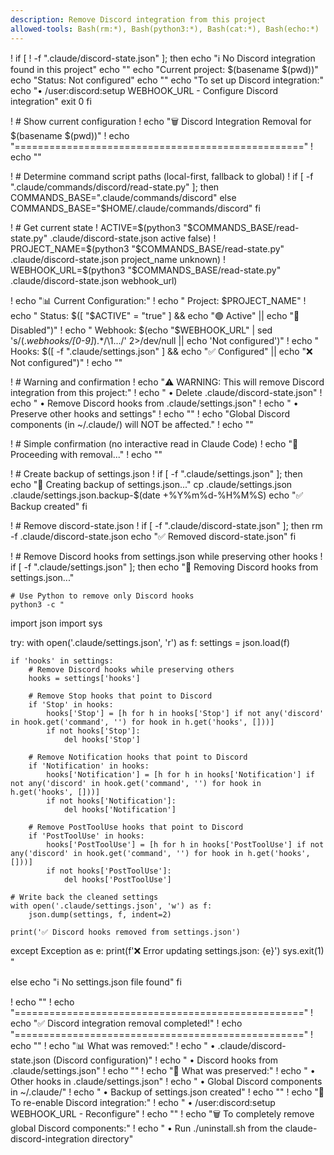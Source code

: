 ```yaml
---
description: Remove Discord integration from this project
allowed-tools: Bash(rm:*), Bash(python3:*), Bash(cat:*), Bash(echo:*)
---
```


! if [ ! -f ".claude/discord-state.json" ]; then
    echo "ℹ️  No Discord integration found in this project"
    echo ""
    echo "Current project: $(basename $(pwd))"
    echo "Status: Not configured"
    echo ""
    echo "To set up Discord integration:"
    echo "• /user:discord:setup WEBHOOK_URL - Configure Discord integration"
    exit 0
  fi

! # Show current configuration
! echo "🗑️  Discord Integration Removal for $(basename $(pwd))"
! echo "=================================================="
! echo ""

! # Determine command script paths (local-first, fallback to global)
! if [ -f ".claude/commands/discord/read-state.py" ]; then
    COMMANDS_BASE=".claude/commands/discord"
  else
    COMMANDS_BASE="$HOME/.claude/commands/discord"
  fi

! # Get current state
! ACTIVE=$(python3 "$COMMANDS_BASE/read-state.py" .claude/discord-state.json active false)
! PROJECT_NAME=$(python3 "$COMMANDS_BASE/read-state.py" .claude/discord-state.json project_name unknown)
! WEBHOOK_URL=$(python3 "$COMMANDS_BASE/read-state.py" .claude/discord-state.json webhook_url)

! echo "📊 Current Configuration:"
! echo "  Project: $PROJECT_NAME"
! echo "  Status: $([ "$ACTIVE" = "true" ] && echo "🟢 Active" || echo "🔴 Disabled")"
! echo "  Webhook: $(echo "$WEBHOOK_URL" | sed 's/\(.*webhooks\/[0-9]*\).*/\1.../' 2>/dev/null || echo 'Not configured')"
! echo "  Hooks: $([ -f ".claude/settings.json" ] && echo "✅ Configured" || echo "❌ Not configured")"
! echo ""

! # Warning and confirmation
! echo "⚠️  WARNING: This will remove Discord integration from this project:"
! echo "  • Delete .claude/discord-state.json"
! echo "  • Remove Discord hooks from .claude/settings.json"
! echo "  • Preserve other hooks and settings"
! echo ""
! echo "Global Discord components (in ~/.claude/) will NOT be affected."
! echo ""

! # Simple confirmation (no interactive read in Claude Code)
! echo "🔄 Proceeding with removal..."
! echo ""

! # Create backup of settings.json
! if [ -f ".claude/settings.json" ]; then
    echo "📁 Creating backup of settings.json..."
    cp .claude/settings.json .claude/settings.json.backup-$(date +%Y%m%d-%H%M%S)
    echo "✅ Backup created"
  fi

! # Remove discord-state.json
! if [ -f ".claude/discord-state.json" ]; then
    rm -f .claude/discord-state.json
    echo "✅ Removed discord-state.json"
  fi

! # Remove Discord hooks from settings.json while preserving other hooks
! if [ -f ".claude/settings.json" ]; then
    echo "🔧 Removing Discord hooks from settings.json..."
    
    # Use Python to remove only Discord hooks
    python3 -c "
import json
import sys

try:
    with open('.claude/settings.json', 'r') as f:
        settings = json.load(f)
    
    if 'hooks' in settings:
        # Remove Discord hooks while preserving others
        hooks = settings['hooks']
        
        # Remove Stop hooks that point to Discord
        if 'Stop' in hooks:
            hooks['Stop'] = [h for h in hooks['Stop'] if not any('discord' in hook.get('command', '') for hook in h.get('hooks', []))]
            if not hooks['Stop']:
                del hooks['Stop']
        
        # Remove Notification hooks that point to Discord  
        if 'Notification' in hooks:
            hooks['Notification'] = [h for h in hooks['Notification'] if not any('discord' in hook.get('command', '') for hook in h.get('hooks', []))]
            if not hooks['Notification']:
                del hooks['Notification']
        
        # Remove PostToolUse hooks that point to Discord
        if 'PostToolUse' in hooks:
            hooks['PostToolUse'] = [h for h in hooks['PostToolUse'] if not any('discord' in hook.get('command', '') for hook in h.get('hooks', []))]
            if not hooks['PostToolUse']:
                del hooks['PostToolUse']
    
    # Write back the cleaned settings
    with open('.claude/settings.json', 'w') as f:
        json.dump(settings, f, indent=2)
    
    print('✅ Discord hooks removed from settings.json')

except Exception as e:
    print(f'❌ Error updating settings.json: {e}')
    sys.exit(1)
"
    
  else
    echo "ℹ️  No settings.json file found"
  fi

! echo ""
! echo "=================================================="
! echo "✅ Discord integration removal completed!"
! echo "=================================================="
! echo ""
! echo "📊 What was removed:"
! echo "  • .claude/discord-state.json (Discord configuration)"
! echo "  • Discord hooks from .claude/settings.json"
! echo ""
! echo "📁 What was preserved:"
! echo "  • Other hooks in .claude/settings.json"
! echo "  • Global Discord components in ~/.claude/"
! echo "  • Backup of settings.json created"
! echo ""
! echo "🔄 To re-enable Discord integration:"
! echo "  • /user:discord:setup WEBHOOK_URL - Reconfigure"
! echo ""
! echo "🗑️  To completely remove global Discord components:"
! echo "  • Run ./uninstall.sh from the claude-discord-integration directory"